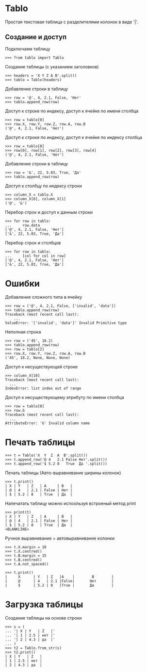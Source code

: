 


Tablo
=====

Простая текстовая таблица с разделителями колонок в виде '|'.

Создание и доступ
-----------------

Подключаем таблицу

    >>> from tablo import Tablo

Создание таблицы (с указанием заголовков)

    >>> headers = 'X Y Z A B'.split()
    >>> tablo = Tablo(headers)

Добавление строки в таблицу

    >>> row = '@', 4, 2.1, False, 'Нет'
    >>> tablo.append_row(row)

Доступ к строке по индексу, доступ к ячейке по имени столбца

    >>> row = tablo[0]
    >>> row.X, row.Y, row.Z, row.A, row.B
    ('@', 4, 2.1, False, 'Нет')

Доступ к строке по индексу, доступ к ячейке по индексу столбца

    >>> row = tablo[0]
    >>> row[0], row[1], row[2], row[3], row[4]
    ('@', 4, 2.1, False, 'Нет')

Добавление строки в таблицу

    >>> row = '&', 22, 5.03, True, 'Да'
    >>> tablo.append_row(row)

Доступ к столбцу по индексу строки

    >>> column_X = tablo.X
    >>> column_X[0], column_X[1]
    ('@', '&')

Перебор строк и доступ к данным строки

    >>> for row in tablo:
    ...     row.data
    ['@', 4, 2.1, False, 'Нет']
    ['&', 22, 5.03, True, 'Да']

Перебор строк и столбцов

    >>> for row in tablo:
    ...     [col for col in row]
    ['@', 4, 2.1, False, 'Нет']
    ['&', 22, 5.03, True, 'Да']

Ошибки
======

Добавление сложного типа в ячейку

    >>> row = ('@', 4, 2.1, False, ['invalid', 'data'])
    >>> tablo.append_row(row)
    Traceback (most recent call last):
        ...
    ValueError: '['invalid', 'data']' Invalid Primitive type

Неполная строка

    >>> row = ('45', 18.2)
    >>> tablo.append_row(row)
    >>> row = tablo[2]
    >>> row.X, row.Y, row.Z, row.A, row.B
    ('45', 18.2, None, None, None)

Доступ к несуществующей строке

    >>> column_X[10]
    Traceback (most recent call last):
      ...
    IndexError: list index out of range

Доступ к несуществующему атрибуту по имени столбца

    >>> row = tablo[0]
    >>> row.G
    Traceback (most recent call last):
      ...
    AttributeError: 'G' Invalid column name

Печать таблицы
==============

    >>> t = Tablo('X  Y  Z  A  B'.split())
    >>> t.append_row('@ 4   2.1 False Нет'.split())
    >>> t.append_row('$ 5.2 8   True  Да '.split())

Печать таблицы (Авто-выравнивание ширины колонок)

    >>> t.print()
    | X | Y   | Z   | A     | B   |
    | @ | 4   | 2.1 | False | Нет |
    | $ | 5.2 | 8   | True  | Да  |

Напечатать таблицу можно испоользуя встроеный метод print

    >>> print(t)
    | X | Y   | Z   | A     | B   |
    | @ | 4   | 2.1 | False | Нет |
    | $ | 5.2 | 8   | True  | Да  |
    <BLANKLINE>

Ручное выравнивание + автовыравнивание колонки

    >>> t.X.margin = 10
    >>> t.X.centred()
    >>> t.B.margin = 15
    >>> t.B.centred()
    >>> t.A.not_spaced()

    >>> t.print()
    |     X      | Y   | Z   |A    |        B        |
    |     @      | 4   | 2.1 |False|       Нет       |
    |     $      | 5.2 | 8   |True |       Да        |

Загрузка таблицы
================

Создание таблицы на основе строки

    >>> s = (
    ... '| X | Y   | Z   |'
    ... '| 1 | 2.5 | нет |'
    ... '| 2 | 4.3 | да  |'
    ... )
    >>> t2 = Tablo.from_str(s)
    >>> t2.print()
    | X | Y   | Z   |
    | 1 | 2.5 | нет |
    | 2 | 4.3 | да  |

